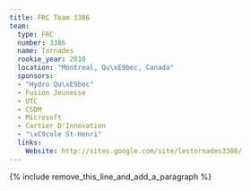 ```yaml
---
title: FRC Team 3386
team:
  type: FRC
  number: 3386
  name: Tornades
  rookie_year: 2010
  location: "Montreal, Qu\xE9bec, Canada"
  sponsors:
  - "Hydro Qu\xE9bec"
  - Fusion Jeunesse
  - UTC
  - CSDM
  - Microsoft
  - Cartier D'Innovation
  - "\xC9cole St-Henri"
  links:
    Website: http://sites.google.com/site/lestornades3386/
---
```


{% include remove_this_line_and_add_a_paragraph %}
